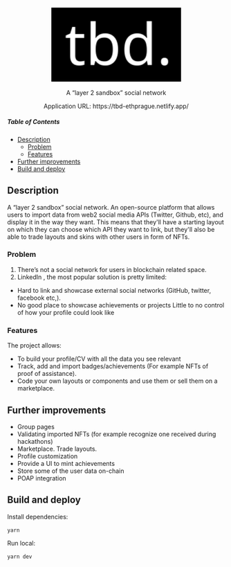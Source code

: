 <p align="center"><a target="_blank" href="https://defi-statements-8hzeah.spheron.app/"><img src="logo.png" alt="BlockRep" width="300"/></a></p>  
<p align="center">A “layer 2 sandbox” social network</p>
<p align="center">Application URL: https://tbd-ethprague.netlify.app/</p>

##### Table of Contents
- [Description](#description)
    * [Problem](#problem)
    * [Features](#features)
- [Further improvements](#further-improvements)
- [Build and deploy](#build-and-deploy)

## Description
A “layer 2 sandbox” social network. An open-source platform that allows users to import data from web2 social media APIs  (Twitter, Github, etc), and display it in the way they want. This means that they'll have a starting layout on which they can choose which API they want to link, but they'll also be able to trade layouts and skins with other users in form of NFTs.

### Problem
1. There’s not a social network for users in blockchain related space.
2. LinkedIn , the most popular solution is pretty limited:
* Hard to link and showcase external social networks (GitHub, twitter, facebook etc,).
* No good place to showcase achievements or projects
Little to no control of how your profile could look like

### Features
The project allows:
* To build your profile/CV with all the data you see relevant
* Track, add and import badges/achievements (For example NFTs of proof of assistance).
* Code your own layouts or components and use them or sell them on a marketplace.

## Further improvements
* Group pages
* Validating imported NFTs (for example recognize one received during hackathons)
* Marketplace. Trade layouts.
* Profile customization
* Provide a UI to mint achievements
* Store some of the user data on-chain
* POAP integration

## Build and deploy

Install dependencies:
```shell
yarn
```
Run local:
```shell
yarn dev
```